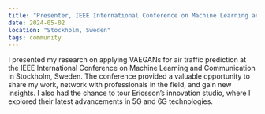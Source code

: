 ```yaml
---
title: "Presenter, IEEE International Conference on Machine Learning and Communication"
date: 2024-05-02
location: "Stockholm, Sweden"
tags: community
---
```

I presented my research on applying VAEGANs for air traffic prediction at the IEEE International Conference on Machine Learning and Communication in Stockholm, Sweden. The conference provided a valuable opportunity to share my work, network with professionals in the field, and gain new insights. I also had the chance to tour Ericsson’s innovation studio, where I explored their latest advancements in 5G and 6G technologies.

